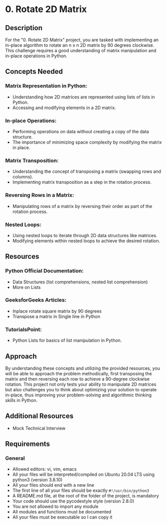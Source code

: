 # 0. Rotate 2D Matrix

## Description

For the "0. Rotate 2D Matrix" project, you are tasked with implementing an in-place algorithm to rotate an n x n 2D matrix by 90 degrees clockwise. This challenge requires a good understanding of matrix manipulation and in-place operations in Python.

## Concepts Needed

### Matrix Representation in Python:

- Understanding how 2D matrices are represented using lists of lists in Python.
- Accessing and modifying elements in a 2D matrix.

### In-place Operations:

- Performing operations on data without creating a copy of the data structure.
- The importance of minimizing space complexity by modifying the matrix in place.

### Matrix Transposition:

- Understanding the concept of transposing a matrix (swapping rows and columns).
- Implementing matrix transposition as a step in the rotation process.

### Reversing Rows in a Matrix:

- Manipulating rows of a matrix by reversing their order as part of the rotation process.

### Nested Loops:

- Using nested loops to iterate through 2D data structures like matrices.
- Modifying elements within nested loops to achieve the desired rotation.

## Resources

### Python Official Documentation:

- Data Structures (list comprehensions, nested list comprehension)
- More on Lists

### GeeksforGeeks Articles:

- Inplace rotate square matrix by 90 degrees
- Transpose a matrix in Single line in Python

### TutorialsPoint:

- Python Lists for basics of list manipulation in Python.

## Approach

By understanding these concepts and utilizing the provided resources, you will be able to approach the problem methodically, first transposing the matrix and then reversing each row to achieve a 90-degree clockwise rotation. This project not only tests your ability to manipulate 2D matrices but also challenges you to think about optimizing your solution to operate in-place, thus improving your problem-solving and algorithmic thinking skills in Python.

## Additional Resources

- Mock Technical Interview

## Requirements

### General

- Allowed editors: vi, vim, emacs
- All your files will be interpreted/compiled on Ubuntu 20.04 LTS using python3 (version 3.8.10)
- All your files should end with a new line
- The first line of all your files should be exactly `#!/usr/bin/python3`
- A README.md file, at the root of the folder of the project, is mandatory
- Your code should use the pycodestyle style (version 2.8.0)
- You are not allowed to import any module
- All modules and functions must be documented
- All your files must be executable so I can copy it

